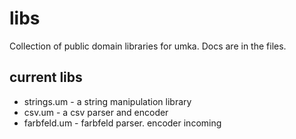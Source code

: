 # libs
Collection of public domain libraries for umka. Docs are in the files.

## current libs

- strings.um  - a string manipulation library
- csv.um      - a csv parser and encoder
- farbfeld.um - farbfeld parser. encoder incoming 
